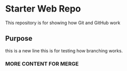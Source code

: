 # Starter Web Repo

This repository is for showing how Git and GitHub work

## Purpose

this is a new line
this is for testing how branching works.
### MORE CONTENT FOR MERGE
